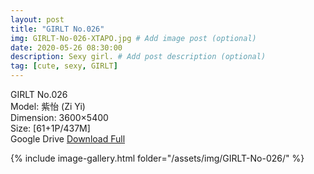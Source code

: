 ```yaml
---
layout: post
title: "GIRLT No.026"
img: GIRLT-No-026-XTAPO.jpg # Add image post (optional)
date: 2020-05-26 08:30:00
description: Sexy girl. # Add post description (optional)
tag: [cute, sexy, GIRLT]
---
```

GIRLT No.026  
Model: 紫怡 (Zi Yi)  
Dimension: 3600×5400  
Size: [61+1P/437M]            
Google Drive [Download Full](http://gestyy.com/e0C4my)

{% include image-gallery.html folder="/assets/img/GIRLT-No-026/" %}
